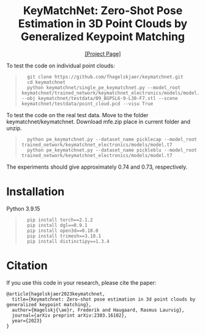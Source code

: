 <h1 align="center">
KeyMatchNet: Zero-Shot Pose Estimation in 3D Point Clouds by Generalized Keypoint Matching
</h1>

<div align="center">
<a href="https://keymatchnet.github.io/">[Project Page]</a>
</div>

To test the code on individual point clouds:

>		git clone https://github.com/fhagelskjaer/keymatchnet.git
>		cd keymatchnet
>		python keymatchnet/single_pe_keymatchnet.py --model_root keymatchnet/trained_network/keymatchnet_electronics/models/model.t7 --obj keymatchnet/testdata/09_BGPSL6-9-L30-F7.stl --scene keymatchnet/testdata/point_cloud.pcd --visu True

To test the code on the real test data. Move to the folder keymatchnet/keymatchnet.
Download mfe.zip place in current folder and unzip.

>		python pe_keymatchnet.py --dataset_name picklecap --model_root trained_network/keymatchnet_electronics/models/model.t7
>		python pe_keymatchnet.py --dataset_name pickleblu --model_root trained_network/keymatchnet_electronics/models/model.t7

The experiments should give approximately 0.74 and 0.73, respectively.

# Installation

Python 3.9.15

>		pip install torch==2.1.2
>		pip install dgl==0.9.1
>		pip install open3d==0.18.0
>		pip install trimesh==3.18.1
>		pip install distinctipy==1.3.4

# Citation
If you use this code in your research, please cite the paper:

```
@article{hagelskjaer2023keymatchnet,
  title={Keymatchnet: Zero-shot pose estimation in 3d point clouds by generalized keypoint matching},
  author={Hagelskj{\ae}r, Frederik and Haugaard, Rasmus Laurvig},
  journal={arXiv preprint arXiv:2303.16102},
  year={2023}
}
```
